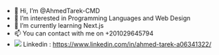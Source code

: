 - 👋 Hi, I’m @AhmedTarek-CMD
- 👀 I’m interested in Programming Languages and Web Design
- 🌱 I’m currently learning Next.js
- 📫 You can contact with me on +201029645794
-  <img src="https://cdn.jsdelivr.net/gh/devicons/devicon@latest/icons/linkedin/linkedin-original.svg" /> Linkedin : https://www.linkedin.com/in/ahmed-tarek-a06341322/

  
